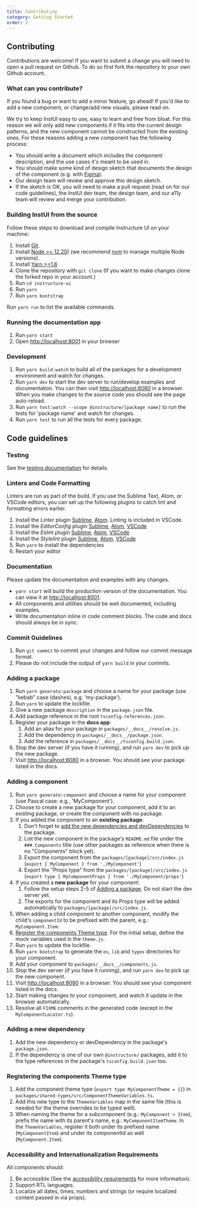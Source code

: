 ```yaml
---
title: Contributing
category: Getting Started
order: 2
---
```


## Contributing

Contributions are welcome! If you want to submit a change you will need to open a pull request on Github. To do so first fork the repository to your own Github account.

### What can you contribute?

If you found a bug or want to add a minor feature, go ahead! If you'd like to add a new component, or change/add new visuals, please read on.

We try to keep InstUI easy to use, easy to learn and free from bloat.
For this reason we will only add new components if it fits into the current design patterns, and the new component cannot be
constructed from the existing ones. For these reasons adding a new component has the following process:

- You should write a document which includes the component description, and the use cases it's meant to be used in.
- You should make some kind of design sketch that documents the design of the component (e.g. with [Figma](https://www.figma.com/)).
- Our design team will review and approve this design sketch.
- If the sketch is OK, you will need to make a pull request (read on for our code guidelines), the InstUI dev team, the design team, and our a11y team will review and merge your contribution.

### Building InstUI from the source

Follow these steps to download and compile Instructure UI on your machine:

1. Install [Git](http://git-scm.com/).
1. Install [Node >= 12.20](https://nodejs.org/en/)) (we recommend [nvm](https://github.com/creationix/nvm) to manage multiple Node versions).
1. Install [Yarn >=1.6](https://yarnpkg.com/lang/en/docs/install/)
1. Clone the repository with `git clone` (If you want to make changes clone the forked repo in your account.)
1. Run `cd instructure-ui`
1. Run `yarn`
1. Run `yarn bootstrap`

Run `yarn run` to list the available commands.

### Running the documentation app

1. Run `yarn start`
1. Open [http://localhost:8001](http://localhost:8001) in your browser

### Development

1. Run `yarn build:watch` to build all of the packages for a development environment and watch for changes.
1. Run `yarn dev` to start the dev server to run/develop examples and documentation. You can then visit [http://localhost:8080](http://localhost:8080) in a browser. When you make changes to the source code you should see the page auto-reload.
1. Run `yarn test:watch --scope @instructure/[package name]` to run the tests for 'package name' and watch for changes.
1. Run `yarn test` to run all the tests for every package.

## Code guidelines

### Testing

See the [testing documentation](#testing-components) for details.

### Linters and Code Formatting

Linters are run as part of the build. If you use the Sublime Text, Atom, or VSCode editors, you can set up the following plugins to catch lint and formatting errors earlier.

1. Install the _Linter_ plugin [Sublime](http://sublimelinter.readthedocs.org/en/latest/), [Atom](https://atom.io/packages/linter). Linting is included in VSCode.
1. Install the _EditorConfig_ plugin [Sublime](https://github.com/sindresorhus/editorconfig-sublime), [Atom](https://github.com/sindresorhus/atom-editorconfig), [VSCode](https://github.com/editorconfig/editorconfig-vscode)
1. Install the _Eslint_ plugin [Sublime](https://github.com/roadhump/SublimeLinter-eslint), [Atom](https://github.com/AtomLinter/linter-eslint), [VSCode](https://github.com/Microsoft/vscode-eslint)
1. Install the _Stylelint_ plugin [Sublime](https://github.com/kungfusheep/SublimeLinter-contrib-stylelint), [Atom](https://atom.io/packages/linter-stylelint), [VSCode](https://github.com/shinnn/vscode-stylelint)
1. Run `yarn` to install the dependencies
1. Restart your editor

### Documentation

Please update the documentation and examples with any changes.

- `yarn start` will build the production version of the documentation. You can view it at [http://localhost:8001](http://localhost:8001).
- All components and utilities should be well documented, including examples.
- Write documentation inline in code comment blocks. The code and docs should
  always be in sync.

### Commit Guidelines

1. Run `git commit` to commit your changes and follow our commit message format.
1. Please do not include the output of `yarn build` in your commits.

### Adding a package

1. Run `yarn generate:package` and choose a name for your package (use "kebab" case (dashes), e.g. 'my-package').
2. Run `yarn` to update the lockfile.
3. Give a new package `description` in the `package.json` file.
4. Add package reference in the root `tsconfig.references.json`.
5. Register your package in the **docs app**:
   1. Add an alias for your package in `packages/__docs__/resolve.js`.
   2. Add the dependency in `packages/__docs__/package.json`.
   3. Add the reference in `packages/__docs__/tsconfig.build.json`.
6. Stop the dev server (if you have it running), and run `yarn dev` to pick up the new package.
7. Visit [http://localhost:8080](http://localhost:8080) in a browser. You should see your package listed in the docs.

### Adding a component

1. Run `yarn generate:component` and choose a name for your component (use Pascal case: e.g., 'MyComponent').
2. Choose to create a new package for your component, add it to an existing package, or create the component with no package.
3. If you added the component to an **existing package**:
   1. Don't forget to [add the new dependencies and devDependencies](/#contributing/#code-guidelines-adding-a-new-dependency) to the package.
   2. List the new component in the package's `README.md` file under the `### Components` title (use other packages as reference when there is no "Components" block yet).
   3. Export the component from the `packages/[package]/src/index.js` (`export { MyComponent } from './MyComponent'`)
   4. Export the "Props type" from the `packages/[package]/src/index.js` (`export type { MyComponentProps } from './MyComponent/props'`)
4. If you created a **new package** for your component:
   1. Follow the setup steps 2-5 of [Adding a package](/#contributing/#code-guidelines-adding-a-package). Do not start the dev server yet.
   2. The exports for the component and its Props type will be added automatically to `packages/[package]/src/index.js`.
5. When adding a child component to another component, modify the child's `componentId` to be prefixed with the parent, e.g.: `MyComponent.Item`.
6. [Register the components Theme type](/#contributing/#code-guidelines-registering-the-components-theme-type). For the initial setup, define the mock variables used in the `theme.js`.
7. Run `yarn` to update the lockfile.
8. Run `yarn bootstrap` to generate the `es`, `lib` and `types` directories for your component.
9. Add your component to `packages/__docs__/components.js`.
10. Stop the dev server (if you have it running), and run `yarn dev` to pick up the new component.
11. Visit [http://localhost:8080](http://localhost:8080) in a browser. You should see your component listed in the docs.
12. Start making changes to your component, and watch it update in the browser automatically.
13. Resolve all `FIXME` comments in the generated code (except in the `MyComponentLocator.ts`).

### Adding a new dependency

1. Add the new dependency or devDependency in the package's `package.json`.
2. If the dependency is one of our own `@instructure/` packages, add it to the type references in the package's `tsconfig.build.json` too.

### Registering the components Theme type

1. Add the component theme type (`export type MyComponentTheme = {}`) in `packages/shared-types/src/ComponentThemeVariables.ts`.
2. Add this new type to the `ThemeVariables` map in the same file (this is needed for the theme overrides to be typed well).
3. When naming the theme for a subcomponent (e.g.: `MyComponent > Item`), prefix the name with its parent's name, e.g.: `MyComponentItemTheme`. In the `ThemeVariables`, register it both under its prefixed name (`MyComponentItem`) and under its componentId as well (`MyComponent.Item`).

### Accessibility and Internationalization Requirements

All components should:

1. Be accessible (See the [accessibility requirements](#accessibility) for more information).
1. Support RTL languages.
1. Localize all dates, times, numbers and strings (or require localized content passed in via props).
